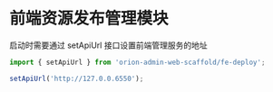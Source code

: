 # 前端资源发布管理模块

启动时需要通过 setApiUrl 接口设置前端管理服务的地址

```js
import { setApiUrl } from 'orion-admin-web-scaffold/fe-deploy';

setApiUrl('http://127.0.0.6550');
```
